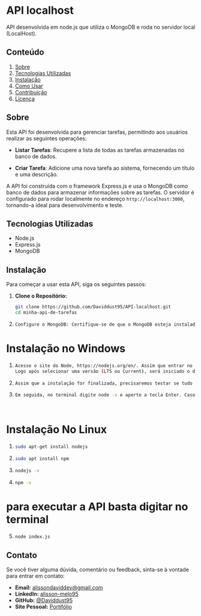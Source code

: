# API localhost

API desenvolvida em node.js que utiliza o MongoDB e roda no servidor local (LocalHost).

## Conteúdo

1. [Sobre](#sobre)
2. [Tecnologias Utilizadas](#tecnologias-utilizadas)
3. [Instalação](#instalação)
4. [Como Usar](#como-usar)
5. [Contribuição](#contribuição)
6. [Licença](#licença)

## Sobre

Esta API foi desenvolvida para gerenciar tarefas, permitindo aos usuários realizar as seguintes operações:

- **Listar Tarefas**: Recupere a lista de todas as tarefas armazenadas no banco de dados.

- **Criar Tarefa**: Adicione uma nova tarefa ao sistema, fornecendo um título e uma descrição.

A API foi construída com o framework Express.js e usa o MongoDB como banco de dados para armazenar informações sobre as tarefas. O servidor é configurado para rodar localmente no endereço `http://localhost:3000`, tornando-a ideal para desenvolvimento e teste.

## Tecnologias Utilizadas

- Node.js
- Express.js
- MongoDB

## Instalação

Para começar a usar esta API, siga os seguintes passos:

1. **Clone o Repositório:**
   ```bash
   git clone https://github.com/Daviddust95/API-localhost.git
   cd minha-api-de-tarefas

2. ```bash
   Configure o MongoDB: Certifique-se de que o MongoDB esteja instalado e configurado corretamente. Você pode baixar o MongoDB no site:  https://www.mongodb.com/try/download/community   
   
# Instalação no Windows

1. ```bash
   Acesse o site do Node, https://nodejs.org/en/. Assim que entrar no site, você verá dois botões, indicando duas versões para baixar (LTS e Current).
   Logo após selecionar uma versão (LTS ou Current), será iniciado o download do instalador para Windows. Assim como é comum nos instaladores do Windows, basta seguir clicando nos botões Next até chegar ao final da instalação.
2. ```bash
   Assim que a instalação for finalizada, precisaremos testar se tudo está certo. Então, inicie o seu terminal. Pressione Tecla Windows + R, com a finalidade de abrir programa Executar. Escreva powershell e aperte a tecla Enter.
3. ```bash
   Em seguida, no terminal digite node -v e aperte a tecla Enter. Caso seja exibida a versão do Node, sua instalação foi feita com sucesso.




 # Instalação No Linux

1.  ```bash
    sudo apt-get install nodejs
    
2.  ```bash
    sudo apt install npm

3.  ```bash
    nodejs -v
4.  ```bash
    npm -v
  # para executar a API basta digitar no terminal  
5. ```bash
   node index.js

## Contato
Se você tiver alguma dúvida, comentário ou feedback, sinta-se à vontade para entrar em contato:

- **Email:** alissondaviddev@gmail.com
- **LinkedIn:** [alisson-melo95](https://www.linkedin.com/in/alisson-melo95/) 
- **GitHub:** [@Daviddust95](https://github.com/Daviddust95)
- **Site Pessoal:** [Portifólio](https://alissondev.tech)
